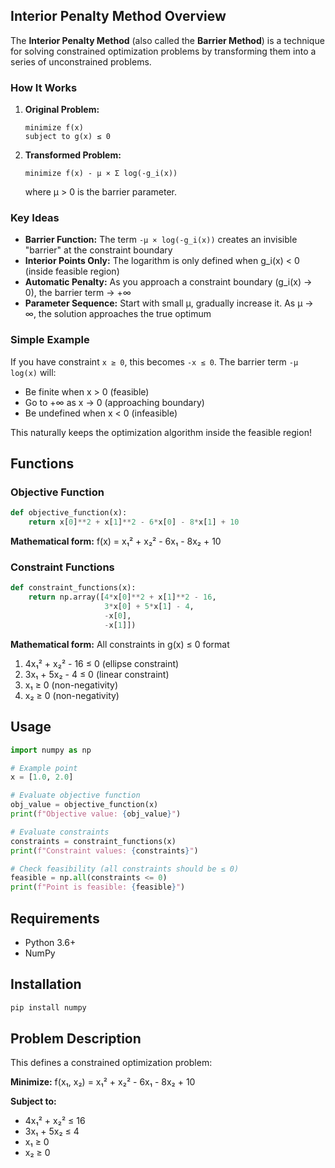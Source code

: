 ## Interior Penalty Method Overview

The **Interior Penalty Method** (also called the **Barrier Method**) is a technique for solving constrained optimization problems by transforming them into a series of unconstrained problems.

### How It Works

1. **Original Problem:**
   ```
   minimize f(x)
   subject to g(x) ≤ 0
   ```

2. **Transformed Problem:**
   ```
   minimize f(x) - μ × Σ log(-g_i(x))
   ```
   where μ > 0 is the barrier parameter.

### Key Ideas

- **Barrier Function:** The term `-μ × log(-g_i(x))` creates an invisible "barrier" at the constraint boundary
- **Interior Points Only:** The logarithm is only defined when g_i(x) < 0 (inside feasible region)
- **Automatic Penalty:** As you approach a constraint boundary (g_i(x) → 0), the barrier term → +∞
- **Parameter Sequence:** Start with small μ, gradually increase it. As μ → ∞, the solution approaches the true optimum

### Simple Example
If you have constraint `x ≥ 0`, this becomes `-x ≤ 0`. The barrier term `-μ log(x)` will:
- Be finite when x > 0 (feasible)
- Go to +∞ as x → 0 (approaching boundary)
- Be undefined when x < 0 (infeasible)

This naturally keeps the optimization algorithm inside the feasible region!

## Functions

### Objective Function
```python
def objective_function(x):
    return x[0]**2 + x[1]**2 - 6*x[0] - 8*x[1] + 10
```

**Mathematical form:** f(x) = x₁² + x₂² - 6x₁ - 8x₂ + 10

### Constraint Functions
```python
def constraint_functions(x):
    return np.array([4*x[0]**2 + x[1]**2 - 16, 
                     3*x[0] + 5*x[1] - 4, 
                     -x[0], 
                     -x[1]])
```

**Mathematical form:** All constraints in g(x) ≤ 0 format
1. 4x₁² + x₂² - 16 ≤ 0 (ellipse constraint)
2. 3x₁ + 5x₂ - 4 ≤ 0 (linear constraint)
3. x₁ ≥ 0 (non-negativity)
4. x₂ ≥ 0 (non-negativity)

## Usage

```python
import numpy as np

# Example point
x = [1.0, 2.0]

# Evaluate objective function
obj_value = objective_function(x)
print(f"Objective value: {obj_value}")

# Evaluate constraints
constraints = constraint_functions(x)
print(f"Constraint values: {constraints}")

# Check feasibility (all constraints should be ≤ 0)
feasible = np.all(constraints <= 0)
print(f"Point is feasible: {feasible}")
```

## Requirements

- Python 3.6+
- NumPy

## Installation

```bash
pip install numpy
```

## Problem Description

This defines a constrained optimization problem:

**Minimize:** f(x₁, x₂) = x₁² + x₂² - 6x₁ - 8x₂ + 10

**Subject to:**
- 4x₁² + x₂² ≤ 16
- 3x₁ + 5x₂ ≤ 4  
- x₁ ≥ 0
- x₂ ≥ 0